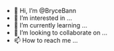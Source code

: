 - 👋 Hi, I’m @BryceBann
- 👀 I’m interested in ...
- 🌱 I’m currently learning ...
- 💞️ I’m looking to collaborate on ...
- 📫 How to reach me ...

<!---
BryceBann/BryceBann is a ✨ special ✨ repository because its `README.md` (this file) appears on your GitHub profile.
You can click the Preview link to take a look at your changes.
--->

